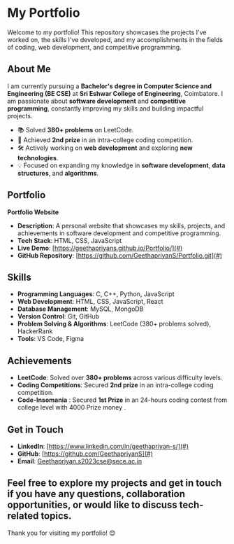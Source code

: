 # My Portfolio
Welcome to my portfolio! This repository showcases the projects I've worked on, the skills I've developed, and my accomplishments in the fields of coding, web development, and competitive programming.
## About Me
I am currently pursuing a **Bachelor's degree in Computer Science and Engineering (BE CSE)** at **Sri Eshwar College of Engineering**, Coimbatore. I am passionate about **software development** and **competitive programming**, constantly improving my skills and building impactful projects.
- 📚 Solved **380+ problems** on LeetCode.
- 🏅 Achieved **2nd prize** in an intra-college coding competition.
- 🛠️ Actively working on **web development** and exploring **new technologies**.
- 💡 Focused on expanding my knowledge in **software development**, **data structures**, and **algorithms**.
## Portfolio
**Portfolio Website**
   - **Description**: A personal website that showcases my skills, projects, and achievements in software development and competitive programming.
   - **Tech Stack**: HTML, CSS, JavaScript
   - **Live Demo**: [https://geethapriyans.github.io/Portfolio/](#)
   - **GitHub Repository**: [https://github.com/GeethapriyanS/Portfolio.git](#)
## Skills
- **Programming Languages**: C, C++, Python, JavaScript
- **Web Development**: HTML, CSS, JavaScript, React
- **Database Management**: MySQL, MongoDB
- **Version Control**: Git, GitHub
- **Problem Solving & Algorithms**: LeetCode (380+ problems solved), HackerRank
- **Tools**: VS Code, Figma

## Achievements

- **LeetCode**: Solved over **380+ problems** across various difficulty levels.
- **Coding Competitions**: Secured **2nd prize** in an intra-college coding competition.
- **Code-Insomania** : Secured **1st Prize** in an 24-hours coding contest from college level with 4000 Prize money .

## Get in Touch

- **LinkedIn**: [https://www.linkedin.com/in/geethapriyan-s/](#)
- **GitHub**: [https://github.com/GeethapriyanS](#)
- **Email**: Geethapriyan.s2023cse@sece.ac.in

Feel free to explore my projects and get in touch if you have any questions, collaboration opportunities, or would like to discuss tech-related topics.
---
Thank you for visiting my portfolio! 😊
